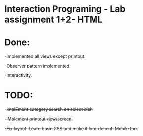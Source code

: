 Interaction Programing - Lab assignment 1+2- HTML
=================================================

# Done:
-Implemented all views except printout.

-Observer pattern implemented.

-Interactivity.

# TODO:

-~~ImplEment category search on select dish~~

-~~iMplement printout view/screen.~~

-~~Fix layout. Learn basic CSS and make it look decent. Mobile too.~~


